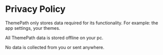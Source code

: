 # Privacy Policy

ThemePath only stores data required for its functionality. For example: the app settings, your themes.

All ThemePath data is stored offline on your pc.

No data is collected from you or sent anywhere.
